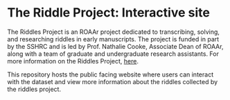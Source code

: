 # The Riddle Project: Interactive site

The Riddles Project is an ROAAr project dedicated to transcribing, solving, and researching riddles in early manuscripts. The project is funded in part by the SSHRC and is led by Prof. Nathalie Cooke, Associate Dean of ROAAr, along with a team of graduate and undergraduate research assistants. For more information on the Riddles Project, [here](https://news.library.mcgill.ca/tag/timeless-riddles/).

This repository hosts the public facing website where users can interact with the dataset and view more information about the riddles collected by the riddles project.
